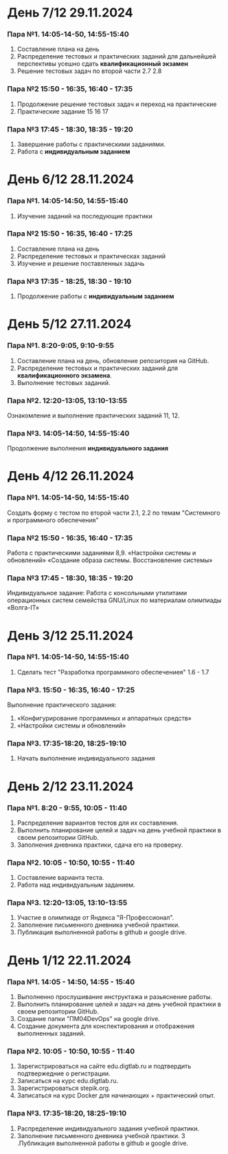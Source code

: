 # День 7/12 29.11.2024

### Пара №1. 14:05-14-50, 14:55-15:40
1. Составление плана на день
2. Распределение тестовых и практических заданий для дальнейшей перспективы усешно сдать **квалификационный экзамен**
3. Решение тестовых задач по второй части 2.7 2.8
### Пара №2 15:50 - 16:35, 16:40 - 17:35
1. Продолжение решение тестовых задач  и переход на практические 
2. Практические задание 15 16 17 
### Пара №3 17:45 - 18:30, 18:35 - 19:20
1. Завершение работы с практическими заданиями.
2. Работа с **индивидуальным заданием**

   
# День 6/12 28.11.2024

### Пара №1. 14:05-14:50, 14:55-15:40
1. Изучение заданий на последующие практики 

### Пара №2 15:50 - 16:35, 16:40 - 17:25
1. Составление плана на день 
2. Распределение тестовых и практическах заданий
3. Изучение и решение поставленных задачь
### Пара №3 17:35 - 18:25, 18:30 - 19:10
1. Продолжение работы с **индивидуальным заданием**


# День 5/12 27.11.2024

### Пара №1. 8:20-9:05, 9:10-9:55
1. Составление плана на день, обновление репозитория на GitHub.
2. Распределение тестовых и практических заданий для **квалификационного экзамена**.
3. Выполнение тестовых заданий.

### Пара №2. 12:20-13:05, 13:10-13:55
Ознакомление и выполнение практических заданий 11, 12.

### Пара №3. 14:05-14:50, 14:55-15:40
Продолжение выполнения **индивидуального задания** 


# День 4/12 26.11.2024

### Пара №1. 14:05-14-50, 14:55-15:40
Создать форму с тестом по второй части 2.1, 2.2 по темам "Системного и программного обеспечения"

### Пара №2 15:50 - 16:35, 16:40 - 17:35
Работа с практическими заданиями 8,9.  «Настройки системы и обновлений»   «Создание образа системы. Восстановление системы»

### Пара №3 17:45 - 18:30, 18:35 - 19:20
Индивидуальное задание: Работа с консольными утилитами операционных систем семейства GNU/Linux по материалам олимпиады «Волга-IT»



# День 3/12 25.11.2024

### Пара №1. 14:05-14-50, 14:55-15:40
1. Сделать тест "Разработка программного обеспечениея" 1.6 - 1.7


### Пара №3. 15:50 - 16:35, 16:40 - 17:25
Выполнение практического задания:
1.  «Конфигурирование программных и аппаратных средств»
2. «Настройки системы и обновлений»


### Пара №3. 17:35-18:20, 18:25-19:10
1. Начать выполнение индивидуального задания

# День 2/12 23.11.2024

### Пара №1. 8:20 - 9:55, 10:05 - 11:40
1.  Распределение вариантов тестов для их составления.
2. Выполнить планирование целей и задач на день учебной практики в своем репозитории GitHub.
3. Заполнения дневника практики, сдача его на проверку.

### Пара №2. 10:05 - 10:50, 10:55 - 11:40
1. Составление варианта теста.
2. Работа над индивидуальным заданием.

### Пара №3. 12:20-13:05, 13:10-13:55

1. Участие в олимпиаде от Яндекса "Я-Профессионал".
2. Заполнение письменного дневника учебной практики.
3. Публикация выполненной работы в github и google drive.





# День 1/12 22.11.2024

### Пара №1. 14:05 - 14:50, 14:55 - 15:40
1. Выполненно прослушивание инструктажа и разьяснение работы.
2. Выполнить планирование целей и задач на день учебной практики в своем репозитории GitHub.
3. Создание папки "ПМ04DevOps" на google drive.
4. Создание документа для конспектирования и отображения выполненных заданий.

### Пара №2. 10:05 - 10:50, 10:55 - 11:40
1. Зарегистрироваться на сайте edu.digtlab.ru и подтвердить подтвержедние о регистрации.
2. Записаться на курс edu.digtlab.ru.
3. Зарегистрироваться stepik.org.
4. Записаться на курс Docker для начинающих + практический опыт.
 
### Пара №3. 17:35-18:20, 18:25-19:10
1. Распределение индивидуального задания учебной практики.
2. Заполнение письменного дневника учебной практики.
3 .Публикация выполненной работы в github и google drive.
